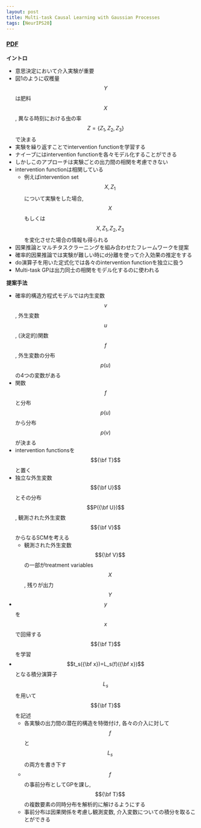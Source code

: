 ```yaml
---
layout: post
title: Multi-task Causal Learning with Gaussian Processes 
tags: [NeurIPS20]
---
```


### [PDF](https://papers.nips.cc/paper/2020/file/45c166d697d65080d54501403b433256-Paper.pdf)
**イントロ**
- 意思決定において介入実験が重要
- 図1のように収穫量 $$Y$$は肥料 $$X$$, 異なる時刻における虫の率 $$Z=\{Z_1,Z_2,Z_3\}$$で決まる
- 実験を繰り返すことでintervention functionを学習する
- ナイーブにはintervention functionを各々モデル化することができる
- しかしこのアプローチは実験ごとの出力間の相関を考慮できない
- intervention functionは相関している
  - 例えばintervention set $${X, Z_1}$$について実験をした場合, $$X$$もしくは $${X, Z_1, Z_2, Z_3}$$を変化させた場合の情報も得られる
- 因果推論とマルチタスクラーニングを組み合わせたフレームワークを提案
- 確率的因果推論では実験が難しい時にd分離を使って介入効果の推定をする
- do演算子を用いた定式化では各々のintervention functionを独立に扱う
- Multi-task GPは出力同士の相関をモデル化するのに使われる

**提案手法**
- 確率的構造方程式モデルでは内生変数 $$v$$, 外生変数 $$u$$, (決定的)関数 $$f$$, 外生変数の分布 $$p(u)$$の4つの変数がある
- 関数$$f$$と分布$$p(u)$$から分布$$p(v)$$が決まる
- intervention functionsを$${\bf T}$$と置く
- 独立な外生変数 $${\bf U}$$とその分布 $$P({\bf U})$$, 観測された外生変数 $${\bf V}$$からなるSCMを考える 
  - 観測された外生変数 $${\bf V}$$の一部がtreatment variables $$X$$, 残りが出力 $$Y$$
- $$y$$を $$x$$で回帰する $${\bf T}$$を学習
- $$t_s({\bf x})=L_s(f)({\bf x})$$となる積分演算子 $$L_s$$を用いて $${\bf T}$$を記述
  - 各実験の出力間の潜在的構造を特徴付け, 各々の介入に対して$$f$$と $$L_s$$の両方を書き下す
  - $$f$$の事前分布としてGPを課し, $${\bf T}$$の複数要素の同時分布を解析的に解けるようにする
  - 事前分布は因果関係を考慮し観測変数, 介入変数についての積分を取ることができる

